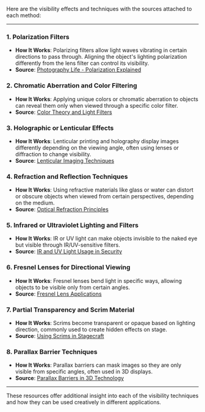 Here are the visibility effects and techniques with the sources attached to each method:

---

### 1. **Polarization Filters**
- **How It Works**: Polarizing filters allow light waves vibrating in certain directions to pass through. Aligning the object's lighting polarization differently from the lens filter can control its visibility.
- **Source**: [Photography Life - Polarization Explained](https://photographylife.com/what-is-polarization)

### 2. **Chromatic Aberration and Color Filtering**
- **How It Works**: Applying unique colors or chromatic aberration to objects can reveal them only when viewed through a specific color filter.
- **Source**: [Color Theory and Light Filters](https://www.sciencelearn.org.nz/resources/51-colour-and-light-filters)

### 3. **Holographic or Lenticular Effects**
- **How It Works**: Lenticular printing and holography display images differently depending on the viewing angle, often using lenses or diffraction to change visibility.
- **Source**: [Lenticular Imaging Techniques](https://www.lenticularworld.com/how-lenticular-works/)

### 4. **Refraction and Reflection Techniques**
- **How It Works**: Using refractive materials like glass or water can distort or obscure objects when viewed from certain perspectives, depending on the medium.
- **Source**: [Optical Refraction Principles](https://www.exploratorium.edu/snacks/refraction)

### 5. **Infrared or Ultraviolet Lighting and Filters**
- **How It Works**: IR or UV light can make objects invisible to the naked eye but visible through IR/UV-sensitive filters.
- **Source**: [IR and UV Light Usage in Security](https://www.ifsecglobal.com/technology/invisible-light-ir-and-uv/)

### 6. **Fresnel Lenses for Directional Viewing**
- **How It Works**: Fresnel lenses bend light in specific ways, allowing objects to be visible only from certain angles.
- **Source**: [Fresnel Lens Applications](https://www.lighthousestory.com/fresnel-lenses-explained/)

### 7. **Partial Transparency and Scrim Material**
- **How It Works**: Scrims become transparent or opaque based on lighting direction, commonly used to create hidden effects on stage.
- **Source**: [Using Scrims in Stagecraft](https://www.theatrecrafts.com/pages/home/topics/stage-lighting/scrims/)

### 8. **Parallax Barrier Techniques**
- **How It Works**: Parallax barriers can mask images so they are only visible from specific angles, often used in 3D displays.
- **Source**: [Parallax Barriers in 3D Technology](https://www.cnet.com/news/understanding-parallax-barrier-3d/)

---

These resources offer additional insight into each of the visibility techniques and how they can be used creatively in different applications.
